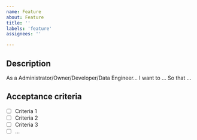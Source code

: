 ```yaml
---
name: Feature
about: Feature
title: ''
labels: 'feature'
assignees: ''

---
```


<!--
Note: This is used to track larger items that could be completed by multiple user stories
-->

## Description

As a Administrator/Owner/Developer/Data Engineer...
I want to ...
So that ...

## Acceptance criteria

- [ ] Criteria 1
- [ ] Criteria 2
- [ ] Criteria 3
- [ ] ...